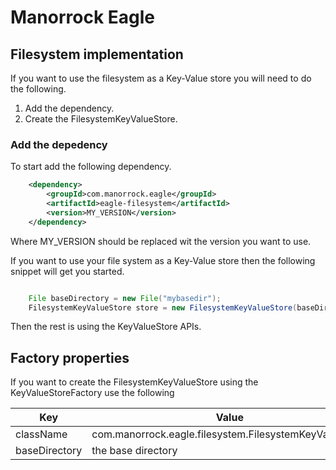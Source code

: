 # Manorrock Eagle

## Filesystem implementation

If you want to use the filesystem as a Key-Value store you will need to do the following.

1. Add the dependency.
2. Create the FilesystemKeyValueStore.

### Add the depedency

To start add the following dependency.

```xml
    <dependency>
        <groupId>com.manorrock.eagle</groupId>
        <artifactId>eagle-filesystem</artifactId>
        <version>MY_VERSION</version>
    </dependency>
```

Where MY_VERSION should be replaced wit the version you want to use.


If you want to use your file system as a Key-Value store then the following 
snippet will get you started.

```java

    File baseDirectory = new File("mybasedir");
    FilesystemKeyValueStore store = new FilesystemKeyValueStore(baseDirectory);
```

Then the rest is using the KeyValueStore APIs.

## Factory properties

If you want to create the FilesystemKeyValueStore using the KeyValueStoreFactory use the following

| Key | Value 
| --- | -----
| className | com.manorrock.eagle.filesystem.FilesystemKeyValueStore
| baseDirectory | the base directory
